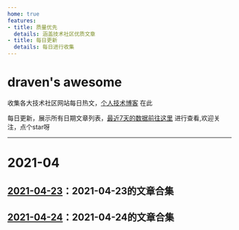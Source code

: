 ```yaml
---
home: true
features:
- title: 质量优先
  details: 涵盖技术社区优质文章
- title: 每日更新
  details: 每日进行收集
---
```


# draven's awesome
收集各大技术社区网站每日热文，[个人技术博客](https://github.com/dravenww/blob) 在此

每日更新，展示所有日期文章列表，[最近7天的数据前往这里](https://github.com/dravenww/awesome) 进行查看,欢迎关注，点个star呀

<hr/> 

# 2021-04
## [2021-04-23](/awesome/2021-04/2021-04-23)：2021-04-23的文章合集
## [2021-04-24](/awesome/2021-04/2021-04-24)：2021-04-24的文章合集